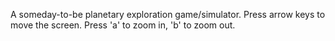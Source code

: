 A someday-to-be planetary exploration game/simulator. Press arrow keys to move the screen. Press 'a' to zoom in, 'b' to zoom out.
